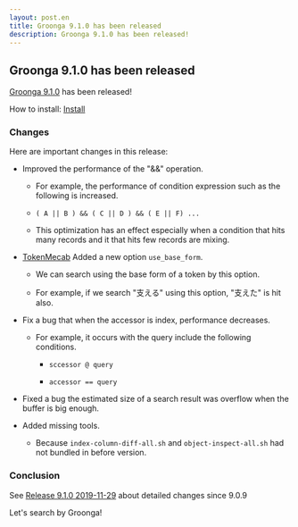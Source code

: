 ```yaml
---
layout: post.en
title: Groonga 9.1.0 has been released
description: Groonga 9.1.0 has been released!
---
```


## Groonga 9.1.0 has been released

[Groonga 9.1.0](/docs/news.html#release-9-1-0) has been released!

How to install: [Install](/docs/install.html)

### Changes

Here are important changes in this release:

  * Improved the performance of the "&&" operation.

    * For example, the performance of condition expression such as the following is increased.

    * `( A || B ) && ( C || D ) && ( E || F) ...`

    * This optimization has an effect especially when a condition that hits many records and it that hits few records are mixing.

  * [TokenMecab](/docs/reference/tokenizers/token_mecab.html) Added a new option ``use_base_form``.

    * We can search using the base form of a token by this option.

    * For example, if we search "支える" using this option, "支えた" is hit also.

  * Fix a bug that when the accessor is index, performance decreases.

    * For example, it occurs with the query include the following conditions.

      * `sccessor @ query`

      * `accessor == query`

  * Fixed a bug the estimated size of a search result was overflow when the buffer is big enough.

  * Added missing tools.

    * Because `index-column-diff-all.sh` and `object-inspect-all.sh` had not bundled in before version.

### Conclusion

See [Release 9.1.0 2019-11-29](/docs/news.html#release-9-1-0) about detailed changes since 9.0.9

Let's search by Groonga!
